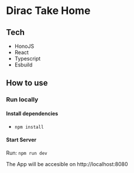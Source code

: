 # Dirac Take Home

## Tech

- HonoJS
- React
- Typescript
- Esbuild

## How to use

### Run locally

#### Install dependencies

- `npm install`

#### Start Server

Run: `npm run dev`

The App will be accesible on http://localhost:8080

